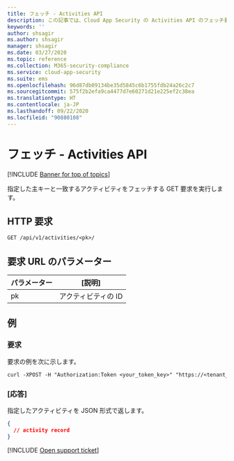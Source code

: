 ```yaml
---
title: フェッチ - Activities API
description: この記事では、Cloud App Security の Activities API のフェッチ要求について説明します。
keywords: ''
author: shsagir
ms.author: shsagir
manager: shsagir
ms.date: 03/27/2020
ms.topic: reference
ms.collection: M365-security-compliance
ms.service: cloud-app-security
ms.suite: ems
ms.openlocfilehash: 96d87db09134be35d5845c6b1755fdb24a26c2c7
ms.sourcegitcommit: 575f2b2efa9ca4477d7e60271d21e225ef2c38ea
ms.translationtype: HT
ms.contentlocale: ja-JP
ms.lasthandoff: 09/22/2020
ms.locfileid: "90880108"
---
```

# <a name="fetch---activities-api"></a>フェッチ - Activities API

[!INCLUDE [Banner for top of topics](includes/banner.md)]

指定した主キーと一致するアクティビティをフェッチする GET 要求を実行します。

## <a name="http-request"></a>HTTP 要求

```rest
GET /api/v1/activities/<pk>/
```

## <a name="request-url-parameters"></a>要求 URL のパラメーター

| パラメーター | [説明] |
| --- | --- |
| pk | アクティビティの ID |

## <a name="example"></a>例

### <a name="request"></a>要求

要求の例を次に示します。

```rest
curl -XPOST -H "Authorization:Token <your_token_key>" "https://<tenant_id>.<tenant_region>.contoso.com/api/v1/activities/<pk>/"
```

### <a name="response"></a>[応答]

指定したアクティビティを JSON 形式で返します。

```json
{
  // activity record
}
```

[!INCLUDE [Open support ticket](includes/support.md)]
